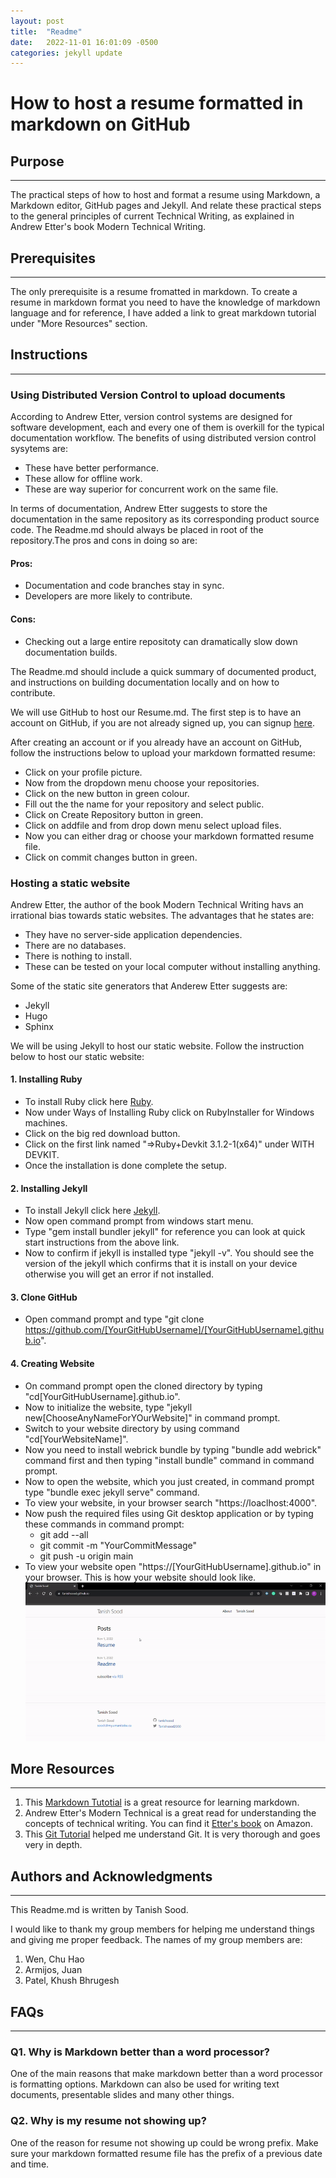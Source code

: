 ```yaml
---
layout: post
title:  "Readme"
date:   2022-11-01 16:01:09 -0500
categories: jekyll update
---
```

# How to host a resume formatted in markdown on GitHub

## **Purpose**
---
 The practical steps of how to host and format a resume using Markdown, a Markdown editor, GitHub pages and Jekyll. And relate these practical steps to the general principles of current Technical Writing, as explained in Andrew Etter's book Modern Technical Writing.

## **Prerequisites**
---
The only prerequisite is a resume fromatted in markdown. To create a resume in markdown format you need to have the knowledge of markdown language and for reference, I have added a link to great markdown tutorial under "More Resources" section.

## **Instructions**
---
### **Using Distributed Version Control to upload documents** 
According to Andrew Etter, version control systems are designed for software development, each and every one of them is overkill for the typical documentation workflow. The benefits of using distributed version control sysytems are:
* These have better performance.
* These allow for offline work.
* These are way superior for concurrent work on the same file.

In terms of documentation, Andrew Etter suggests to store the documentation in the same repository as its corresponding product source code. The Readme.md should always be placed in root of the repository.The pros and cons in doing so are:
#### Pros:
* Documentation and code branches stay in sync.
* Developers are more likely to contribute.
#### Cons:
* Checking out a large entire repositoty can dramatically slow down documentation builds.

The Readme.md should include a quick summary of documented product, and  instructions on building documentation locally and on how to contribute.

We will use GitHub to host our Resume.md. The first step is to have an account on GitHub, if you are not already signed up, you can signup [here](https://github.com/signup?source=login).

After creating an account or if you already have an account on GitHub, follow the instructions below to upload your markdown formatted resume:
* Click on your profile picture.
* Now from the dropdown menu choose your repositories.
* Click on the new button in green colour.
* Fill out the the name for your repository and select public.
* Click on Create Repository button in green.
* Click on addfile and from drop down menu select upload files.
* Now you can either drag or choose your markdown formatted resume file.
* Click on commit changes button in green.

### **Hosting a static website**
Andrew Etter, the author of the book Modern Technical Writing havs an irrational bias towards static websites. The advantages that he states are:
* They have no server-side application dependencies.
* There are no databases.
* There is nothing to install.
* These can be tested on your local computer without installing anything.

Some of the static site generators that Anderew Etter suggests are:
* Jekyll
* Hugo
* Sphinx

We will be using Jekyll to host our static website. Follow the instruction below to host our static website:
#### 1. Installing Ruby
*  To install Ruby click here [Ruby](https://www.ruby-lang.org/en/downloads/).
* Now under Ways of Installing Ruby click on RubyInstaller for Windows machines.
* Click on the big red download button.
* Click on the first link named "=>Ruby+Devkit 3.1.2-1(x64)" under WITH DEVKIT.
* Once the installation is done complete the setup.

#### 2. Installing Jekyll
* To install Jekyll click here [Jekyll](https://jekyllrb.com/).
* Now open command prompt from windows start menu.
* Type "gem install bundler jekyll" for reference you can look at quick start instructions from the above link.
* Now to confirm if jekyll is installed type "jekyll -v". You should see the version of the jekyll which confirms that it is install on your device otherwise you will get an error if not installed.

#### 3. Clone GitHub
* Open command prompt and type "git clone https://github.com/[YourGitHubUsername]/[YourGitHubUsername].github.io".

#### 4. Creating Website
* On command prompt open the cloned directory by typing "cd[YourGitHubUsername].github.io".
* Now to initialize the website, type "jekyll new[ChooseAnyNameForYOurWebsite]" in command prompt.
* Switch to your website directory by using command "cd[YourWebsiteName]".
* Now you need to install webrick bundle by typing "bundle add webrick" command first and then typing "install bundle" command in command prompt.
* Now to open the website, which you just created, in command prompt type "bundle exec jekyll serve" command.
* To view your website, in your browser search "https://loaclhost:4000".
* Now push the required files using Git desktop application or by typing these commands in command prompt:
    * git add --all 
    * git commit -m "YourCommitMessage" 
    * git push -u origin main
*  To view your website open "https://[YourGitHubUsername].github.io" in your browser.
This is how your website should look like.
![Resume](Resume.gif)

## **More Resources**
-----------------------
1. This [Markdown Tutotial](https://www.markdowntutorial.com/) is a great resource for learning markdown.
2. Andrew Etter's Modern Technical is a great read for understanding the concepts of technical writing. You can find it [Etter's book](https://www.amazon.ca/Modern-Technical-Writing-Introduction-Documentation-ebook/dp/B01A2QL9SS) on Amazon.
3. This [Git Tutorial](https://www.w3schools.com/git/) helped me understand Git. It is very thorough and goes very in depth.

## **Authors and Acknowledgments**
---
This Readme.md is written by Tanish Sood.

I would like to thank my group members for helping me understand things and giving me proper feedback.
The names of my group members are:
1. Wen, Chu Hao
2. Armijos, Juan
3. Patel, Khush Bhrugesh

## **FAQs**
---
### Q1. Why is Markdown better than a word processor?
One of the main reasons that make markdown better than a word processor is formatting options. Markdown can also be used for writing text documents, presentable slides and many other things.

### Q2. Why is my resume not showing up?
One of the reason for resume not showing up could be wrong prefix. Make sure your markdown formatted resume file has the prefix of a previous date and time.
